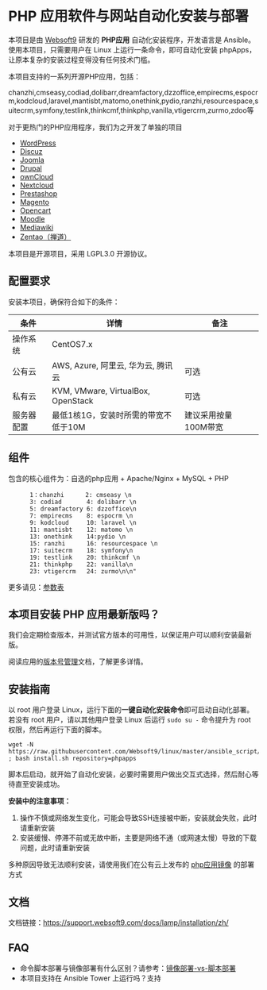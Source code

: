 
# PHP 应用软件与网站自动化安装与部署

本项目是由 [Websoft9](https://www.websoft9.com) 研发的 **PHP应用** 自动化安装程序，开发语言是 Ansible。使用本项目，只需要用户在 Linux 上运行一条命令，即可自动化安装 phpApps，让原本复杂的安装过程变得没有任何技术门槛。  

本项目支持的一系列开源PHP应用，包括：  

chanzhi,cmseasy,codiad,dolibarr,dreamfactory,dzzoffice,empirecms,espocrm,kodcloud,laravel,mantisbt,matomo,onethink,pydio,ranzhi,resourcespace,suitecrm,symfony,testlink,thinkcmf,thinkphp,vanilla,vtigercrm,zurmo,zdoo等

对于更热门的PHP应用程序，我们为之开发了单独的项目

* [WordPress](https://github.com/Websoft9/ansible-wordpress)
* [Discuz](https://github.com/Websoft9/ansible-discuz)
* [Joomla](https://github.com/Websoft9/ansible-joomla)
* [Drupal](https://github.com/Websoft9/ansible-drupal)
* [ownCloud](https://github.com/Websoft9/ansible-owncloud)
* [Nextcloud](https://github.com/Websoft9/ansible-nextcloud)
* [Prestashop](https://github.com/Websoft9/ansible-prestashop)
* [Magento](https://github.com/Websoft9/ansible-magento)
* [Opencart](https://github.com/Websoft9/ansible-opencart)
* [Moodle](https://github.com/Websoft9/ansible-moodle)
* [Mediawiki](https://github.com/Websoft9/ansible-mediawiki)
* [Zentao（禅道）](https://github.com/Websoft9/ansible-zentao)

本项目是开源项目，采用 LGPL3.0 开源协议。

## 配置要求

安装本项目，确保符合如下的条件：

| 条件       | 详情       | 备注  |
| ------------ | ------------ | ----- |
| 操作系统       | CentOS7.x       |   |
| 公有云| AWS, Azure, 阿里云, 华为云, 腾讯云 | 可选 |
| 私有云|  KVM, VMware, VirtualBox, OpenStack | 可选 |
| 服务器配置 | 最低1核1G，安装时所需的带宽不低于10M |  建议采用按量100M带宽 |

## 组件

包含的核心组件为：自选的php应用 + Apache/Nginx + MySQL + PHP

```
      1：chanzhi      2: cmseasy \n
      3: codiad       4: dolibarr \n
      5: dreamfactory 6: dzzoffice\n
      7: empirecms    8: espocrm \n
      9: kodcloud     10: laravel \n
      11: mantisbt    12: matomo \n
      13: onethink    14:pydio \n
      15: ranzhi      16: resourcespace \n
      17: suitecrm    18: symfony\n
      19: testlink    20: thinkcmf \n
      21: thinkphp    22: vanilla\n
      23: vtigercrm   24: zurmo\n\n"
```

更多请见：[参数表](https://support.websoft9.com/docs/lamp/zh/stack-components.html)

## 本项目安装 PHP 应用最新版吗？

我们会定期检查版本，并测试官方版本的可用性，以保证用户可以顺利安装最新版。  

阅读应用的[版本号管理](version.md)文档，了解更多详情。

## 安装指南

以 root 用户登录 Linux，运行下面的**一键自动化安装命令**即可启动自动化部署。若没有 root 用户，请以其他用户登录 Linux 后运行 `sudo su -` 命令提升为 root 权限，然后再运行下面的脚本。

```
wget -N https://raw.githubusercontent.com/Websoft9/linux/master/ansible_script/install.sh ; bash install.sh repository=phpapps
```

脚本后启动，就开始了自动化安装，必要时需要用户做出交互式选择，然后耐心等待直至安装成功。

**安装中的注意事项：**  

1. 操作不慎或网络发生变化，可能会导致SSH连接被中断，安装就会失败，此时请重新安装
2. 安装缓慢、停滞不前或无故中断，主要是网络不通（或网速太慢）导致的下载问题，此时请重新安装

多种原因导致无法顺利安装，请使用我们在公有云上发布的 [php应用镜像](https://apps.websoft9.com) 的部署方式


## 文档

文档链接：https://support.websoft9.com/docs/lamp/installation/zh/

## FAQ

- 命令脚本部署与镜像部署有什么区别？请参考：[镜像部署-vs-脚本部署](https://support.websoft9.com/docs/faq/zh/bz-product.html#镜像部署-vs-脚本部署)
- 本项目支持在 Ansible Tower 上运行吗？支持
